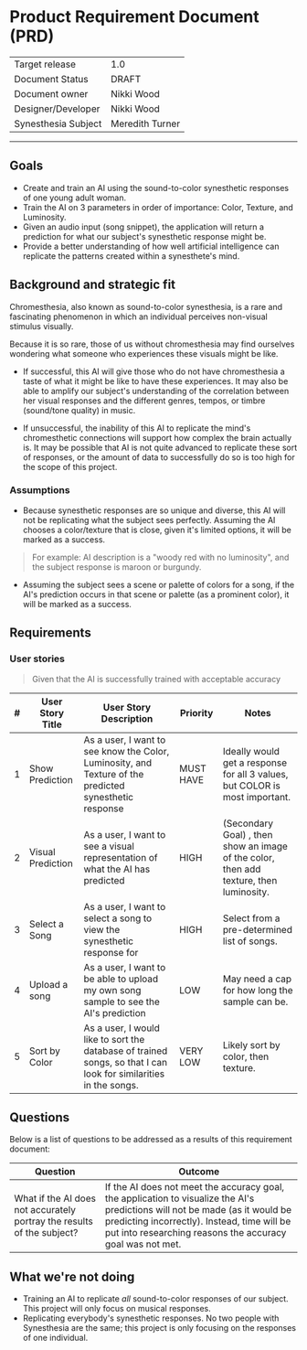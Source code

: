 # Product Requirement Document (PRD)
|   |   |
| ----------- | ----------- |
| Target release | 1.0 |
| Document Status | DRAFT |
| Document owner | Nikki Wood
| Designer/Developer | Nikki Wood | 
| Synesthesia Subject | Meredith Turner |

---

## Goals
- Create and train an AI using the sound-to-color synesthetic responses of one young adult woman.
- Train the AI on 3 parameters in order of importance: Color, Texture, and Luminosity.
- Given an audio input (song snippet), the application will return a prediction for what our subject's synesthetic response might be. 
- Provide a better understanding of how well artificial intelligence can replicate the patterns created within a synesthete's mind.

## Background and strategic fit

Chromesthesia, also known as sound-to-color synesthesia, is a rare and fascinating phenomenon in which an individual perceives non-visual stimulus visually.

Because it is so rare, those of us without chromesthesia may find ourselves wondering what someone who experiences these visuals might be like. 

- If successful, this AI will give those who do not have chromesthesia a taste of what it might be like to have these experiences. It may also be able to amplify our subject's understanding of the correlation between her visual responses and the different genres, tempos, or timbre (sound/tone quality) in music.

- If unsuccessful, the inability of this AI to replicate the mind's chromesthetic connections will support how complex the brain actually is. It may be possible that AI is not quite advanced to replicate these sort of responses, or the amount of data to successfully do so is too high for the scope of this project.

### Assumptions

- Because synesthetic responses are so unique and diverse, this AI will not be replicating what the subject sees perfectly. Assuming the AI chooses a color/texture that is close, given it's limited options, it will be marked as a success. 
>For example: AI description is a "woody red with no luminosity", and the subject response is maroon or burgundy.
- Assuming the subject sees a scene or palette of colors for a song, if the AI's prediction occurs in that scene or palette (as a prominent color), it will be marked as a success. 
## Requirements
### User stories
> Given that the AI is successfully trained with acceptable accuracy

| # | User Story Title | User Story Description | Priority | Notes |
| --- | --- | --- | --- | --- |
| 1 | Show Prediction | As a user, I want to see know the Color, Luminosity, and Texture of the predicted synesthetic response | MUST HAVE |  Ideally would get a response for all 3 values, but COLOR is most important. |
| 2 | Visual Prediction | As a user, I want to see a visual representation of what the AI has predicted | HIGH | (Secondary Goal) , then show an image of the color, then add texture, then luminosity.|
| 3 | Select a Song | As a user, I want to select a song to view the synesthetic response for | HIGH | Select from a pre-determined list of songs. |
| 4 | Upload a song | As a user, I want to be able to upload my own song sample to see the AI's prediction | LOW | May need a cap for how long the sample can be. | 
| 5 | Sort by Color | As a user, I would like to sort the database of trained songs, so that I can look for similarities in the songs. | VERY LOW | Likely sort by color, then texture. |

## Questions
Below is a list of questions to be addressed as a results of this requirement document:

| Question | Outcome | 
| --- | --- |
| What if the AI does not accurately portray the results of the subject? | If the AI does not meet the accuracy goal, the application to visualize the AI's predictions will not be made (as it would be predicting incorrectly). Instead, time will be put into researching reasons the accuracy goal was not met. | 

## What we're not doing
- Training an AI to replicate *all* sound-to-color responses of our subject. This project will only focus on musical responses.
- Replicating everybody's synesthetic responses. No two people with Synesthesia are the same; this project is only focusing on the responses of one individual.
